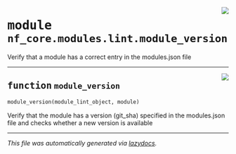 <!-- markdownlint-disable -->

<a href="../../../../../../tools/nf_core/modules/lint/module_version.py#L0"><img align="right" style="float:right;" src="https://img.shields.io/badge/-source-cccccc?style=flat-square"></a>

# <kbd>module</kbd> `nf_core.modules.lint.module_version`

Verify that a module has a correct entry in the modules.json file

---

<a href="../../../../../../tools/nf_core/modules/lint/module_version.py#L19"><img align="right" style="float:right;" src="https://img.shields.io/badge/-source-cccccc?style=flat-square"></a>

## <kbd>function</kbd> `module_version`

```python
module_version(module_lint_object, module)
```

Verify that the module has a version (git_sha) specified in the modules.json file and checks whether a new version is available

---

_This file was automatically generated via [lazydocs](https://github.com/ml-tooling/lazydocs)._
